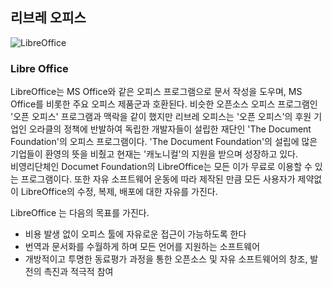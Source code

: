 ## 리브레 오피스

![LibreOffice](https://logosinside.com/uploads/posts/2016-09/libreoffice-logo.png)

### Libre Office

LibreOffice는 MS Office와 같은 오피스 프로그램으로 문서 작성을 도우며, MS Office를 비롯한 주요 오피스 제품군과 호환된다. 비슷한 오픈소스 오피스 프로그램인 '오픈 오피스' 프로그램과 맥락을 같이 했지만 리브레 오피스는 '오픈 오피스'의 후원 기업인 오라클의 정책에 반발하여 독립한 개발자들이 설립한 재단인 'The Document Foundation'의 오피스 프로그램이다. 'The Document Foundation'의 설립에 많은 기업들이 환영의 뜻을 비췄고 현재는 '캐노니컬'의 지원을 받으며 성장하고 있다.  
   비영리단체인 Documet Foundation의 LibreOffice는 모든 이가 무료로 이용할 수 있는 프로그램이다. 또한 자유 소프트웨어 운동에 따라 제작된 만큼 모든 사용자가 제약없이 LibreOffice의 수정, 복제, 배포에 대한 자유를 가진다.

LibreOffice 는 다음의 목표를 가진다.

* 비용 발생 없이 오피스 툴에 자유로운 접근이 가능하도록 한다
* 번역과 문서화를 수월하게 하며 모든 언어를 지원하는 소프트웨어
* 개방적이고 투명한 동료평가 과정을 통한 오픈소스 및 자유 소프트웨어의 창조, 발전의 촉진과 적극적 참여



